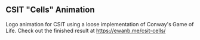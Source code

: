 ## CSIT "Cells" Animation

Logo animation for CSIT using a loose implementation of Conway's Game of Life. Check out the finished result at https://ewanb.me/csit-cells/
